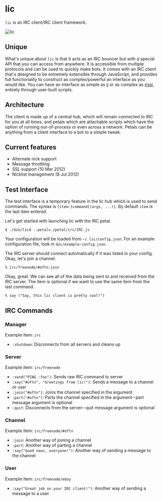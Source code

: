 lic
===

`lic` is an IRC client/IRC client framework.

![lic](https://github.com/oftn/lic/raw/master/img/logo.png)


Unique
------

What's unique about `lic` is that it acts as an IRC bouncer but with a special API that you can access from anywhere.
It is accessible from multiple protocols and can be used to quickly make bots. It comes with an IRC client that's
designed to be extremely extensible through JavaScript, and provides full functionality to construct as
complex/powerful an interface as you would like. You can have an interface as simple as [ii][] or as complex as
[irssi][], entirely through user-built scripts.

   [ii]: <http://tools.suckless.org/ii/> "a minimalist FIFO and filesystem-based IRC client"
   [irssi]: <http://irssi.org/> "themable ncurses IRC client"

Architecture
-----------

The client is made up of a central hub, which will remain connected to IRC for you at all times, and petals which are attachable scripts which have the option of running out-of-process or even across a network. Petals can be anything from a client interface to a bot to a simple tweak.


Current features
----------------

 * Alternate nick support
 * Message throttling
 * SSL support (10 Mar 2012)
 * Nicklist management (8 Jul 2012)

Test Interface
--------------

The test interface is a temporary feature in the lic hub which is used to send commands. The syntax is
`[item:]command[(args, ...)]`. By default `item` is the last item entered.

Let's get started with launching lic with the IRC petal.

    $ ./bin/licd --petal=./petal/irc/IRC.js

Your configuration will be loaded from `~/.lic/config.json`. For an example configuration file, look in
`doc/example-config.json`.

The IRC server should connect automatically if it was listed in your config. Okay, let's join a channel.

    % irc/freenode/#oftn:join

Okay, great. We can see all of the data being sent to and received from the IRC server. The item is optional
if we want to use the same item from the last command.

    % say ("Say, this lic client is pretty cool!")


IRC Commands
------------

### Manager

Example item: `irc`

- `:shutdown`: Disconnects from all servers and cleans up

### Server

Example item: `irc/freenode`

- `:send("PING :foo")`: Sends raw IRC command to server
- `:say("#oftn", "Greetings from lic!")`: Sends a message to a channel or user
- `:join("#oftn")`: Joins the channel specified in the argument
- `:part("#oftn")`: Parts the channel specified in the argument--part message argument is optional
- `:quit`: Disconnects from the server--quit message argument is optional

### Channel

Example item: `irc/freenode/#oftn`

- `:join`: Another way of joining a channel
- `:part`: Another way of parting a channel
- `:say("Good news, everyone!")`: Another way of sending a message to the channel

### User

Example item: `irc/freenode/eboy`

- `:say("Great job on your IRC client!")`: Another way of sending a message to a user

